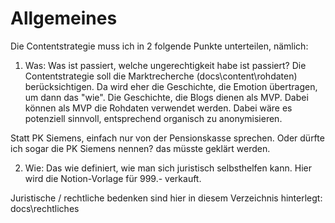 # Allgemeines

Die Contentstrategie muss ich in 2  folgende Punkte unterteilen, nämlich:

1. Was: Was ist passiert, welche ungerechtigkeit habe  ist passiert? Die Contentstrategie soll die Marktrecherche (docs\content\rohdaten) berücksichtigen.
Da wird eher die Geschichte, die Emotion übertragen, um dann das "wie". Die Geschichte, die Blogs dienen als MVP.
Dabei können als MVP die Rohdaten verwendet werden. Dabei wäre es potenziell sinnvoll, entsprechend organisch zu anonymisieren.

Statt PK Siemens, einfach nur von der Pensionskasse sprechen. Oder dürfte ich sogar die PK Siemens nennen?
das müsste geklärt werden.





2. Wie: Das wie definiert, wie man sich juristisch selbsthelfen kann. Hier wird die Notion-Vorlage für 999.- verkauft.

Juristische / rechtliche bedenken sind hier in diesem Verzeichnis hinterlegt:
docs\rechtliches